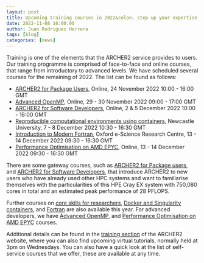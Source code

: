 ```yaml
---
layout: post
title: Upcoming training courses in 2022&colon; step up your expertise on ARCHER2!
date: 2022-11-08 16:00:00
author: Juan Rodriguez Herrera
tags: [blog] 
categories: [news]
---
```


Training is one of the elements that the ARCHER2 service provides to users. Our training programme is comprised of face-to-face and online courses, that range from introductory to advanced levels. We have scheduled several courses for the remaining of 2022. The list can be found as follows:

<!--more-->

* [ARCHER2 for Package Users](https://www.archer2.ac.uk/training/courses/221124-package-users/), Online, 24 November 2022 10:00 - 16:00 GMT
* [Advanced OpenMP](https://www.archer2.ac.uk/training/courses/221129-advanced-openmp/), Online, 29 - 30 November 2022 09:00 - 17:00 GMT
* [ARCHER2 for Software Developers](https://www.archer2.ac.uk/training/courses/221202-software-developers/), Online, 2 & 5 December 2022 10:00 - 16:00 GMT
* [Reproducible computational environments using containers](https://www.archer2.ac.uk/training/courses/221207-containers/), Newcastle University, 7 - 8 December 2022 10:30 - 16:30 GMT
* [Introduction to Modern Fortran](https://www.archer2.ac.uk/training/courses/221213-modern-fortran/), Oxford e-Science Research Centre, 13 - 14 December 2022 09:30 - 16:30 GMT
* [Performance Optimisation on AMD EPYC](https://www.archer2.ac.uk/training/courses/221213-performance-optimisation/), Online, 13 - 14 December 2022 09:30 - 16:30 GMT

There are some gateway courses, such as [ARCHER2 for Package users](https://www.archer2.ac.uk/training/courses/221124-package-users/), and [ARCHER2 for Software Developers](https://www.archer2.ac.uk/training/courses/221202-software-developers/), that introduce ARCHER2 to new users who have already used other HPC systems and want to familiarise themselves with the particularities of this HPE Cray EX system with 750,080 cores in total and an estimated peak performance of 28 PFLOPS.

Further courses on [core skills for researchers](), [Docker and Singularity containers](https://www.archer2.ac.uk/training/courses/221207-containers/), and [Fortran](https://www.archer2.ac.uk/training/courses/221213-modern-fortran/) are also available this year. For advanced developers, we have [Advanced OpenMP](https://www.archer2.ac.uk/training/courses/221129-advanced-openmp/), and [Performance Optimisation on AMD EPYC](https://www.archer2.ac.uk/training/courses/221213-performance-optimisation/) courses.

Additional details can be found in the [training section](https://www.archer2.ac.uk/training/#upcoming-training) of the ARCHER2 website, where you can also find upcoming virtual tutorials, normally held at 3pm on Wednesdays. You can also have a quick look at the list of self-service courses that we offer, these are available at any time.



<!--

<img src="{{ site.baseurl }}/img/news/210127-IMG_0126.jpg" alt="ARCHER2" title="ARCHER2"/>

<img src="{{ site.baseurl }}/img/logos/euro-cc.jpg" alt="EuroCC" title="EuroCC" align="right" width="10%" />

<a href="https:www        ">
<img src="{{ site.baseurl }}/img/blog/211030-uk-stats-auth.jpg" alt="ARCHER2" title="ARCHER2" style="width: 30%"   /></a>



![image]({{ site.baseurl }}/img/blog/210412-systems-blog_pic2.jpg)
{: .img-center style="width: 60%" 
alt="ARCHER2" 
title="ARCHER2"}



<div>

<iframe title="Video"  width="1000" height="560" src="https://www.youtube.com/embed/UXHE7ljmhaQ" frameborder="0" allow="accelerometer; autoplay; encrypted-media; gyroscope; picture-in-picture" allowfullscreen></iframe>

</div>


-->